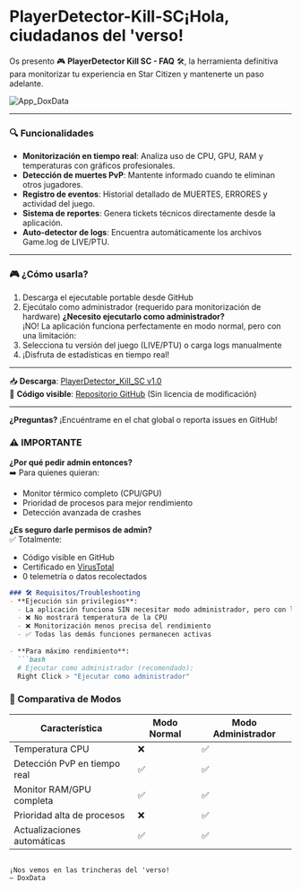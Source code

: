 # PlayerDetector-Kill-SC¡Hola, ciudadanos del 'verso!  

Os presento 🎮 **PlayerDetector Kill SC - FAQ** 🛠️, la herramienta definitiva para monitorizar tu experiencia en Star Citizen y mantenerte un paso adelante.  

![App_DoxData](https://github.com/user-attachments/assets/48be624c-add8-4a6c-a395-e6bd71c6bff3)




---

### 🔍 **Funcionalidades**  
- **Monitorización en tiempo real**: Analiza uso de CPU, GPU, RAM y temperaturas con gráficos profesionales.  
- **Detección de muertes PvP**: Mantente informado cuando te eliminan otros jugadores.  
- **Registro de eventos**: Historial detallado de MUERTES, ERRORES y actividad del juego.  
- **Sistema de reportes**: Genera tickets técnicos directamente desde la aplicación.  
- **Auto-detector de logs**: Encuentra automáticamente los archivos Game.log de LIVE/PTU.  

---

### 🎮 **¿Cómo usarla?**  
1. Descarga el ejecutable portable desde GitHub 
2. Ejecútalo como administrador (requerido para monitorización de hardware)
**¿Necesito ejecutarlo como administrador?**  
¡NO! La aplicación funciona perfectamente en modo normal, pero con una limitación:  
3. Selecciona tu versión del juego (LIVE/PTU) o carga logs manualmente  
4. ¡Disfruta de estadísticas en tiempo real!  

---

📥 **Descarga**: [PlayerDetector_Kill_SC v1.0](enlace_github)  
📜 **Código visible**: [Repositorio GitHub](enlace_repositorio) (Sin licencia de modificación)  

---

**¿Preguntas?** ¡Encuéntrame en el chat global o reporta issues en GitHub!  

### ⚠️ **IMPORTANTE**
**¿Por qué pedir admin entonces?**  
➡️ Para quienes quieran:  
- Monitor térmico completo (CPU/GPU)  
- Prioridad de procesos para mejor rendimiento  
- Detección avanzada de crashes  

**¿Es seguro darle permisos de admin?**  
✅ Totalmente:  
- Código visible en GitHub  
- Certificado en [VirusTotal](https://www.virustotal.com/gui/home/upload)  
- 0 telemetría o datos recolectados 
```markdown
### 🛠️ Requisitos/Troubleshooting
- **Ejecución sin privilegios**: 
  - La aplicación funciona SIN necesitar modo administrador, pero con limitaciones:
  - ❌ No mostrará temperatura de la CPU
  - ❌ Monitorización menos precisa del rendimiento
  - ✅ Todas las demás funciones permanecen activas
  
- **Para máximo rendimiento**:
  ```bash
  # Ejecutar como administrador (recomendado):
  Right Click > "Ejecutar como administrador"
  ```

### 🔄 Comparativa de Modos
| Característica               | Modo Normal | Modo Administrador |
|------------------------------|-------------|--------------------|
| Temperatura CPU               | ❌          | ✅                 |
| Detección PvP en tiempo real  | ✅          | ✅                 |
| Monitor RAM/GPU completa      | ✅          | ✅                 |
| Prioridad alta de procesos    | ❌          | ✅                 |
| Actualizaciones automáticas   | ✅          | ✅                 |
```

¡Nos vemos en las trincheras del 'verso!  
— DoxData  

